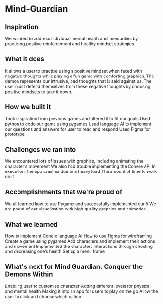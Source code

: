# Mind-Guardian
## Inspiration
We wanted to address individual mental health and insecurities by practising positive reinforcement and healthy mindset strategies.

## What it does
It allows a user to practise using a positive mindset when faced with negative thoughts while playing a fun game with comforting graphics. The demon represents our intrusive, bad thoughts that is said against us. The user must defend themselves from these negative thoughts by choosing positive mindsets to take it down. 

## How we built it
Took inspiration from previous games and altered it to fit our goals
Used python to code our game using pygames
Used language AI to implement our questions and answers for user to read and respond
Used Figma for prototype 

## Challenges we ran into
We encountered lots of issues with graphics, including animating the character’s movement 
We also had trouble implementing the Cohere API
In execution, the app crashes due to a heavy load
The amount of time to work on it

## Accomplishments that we're proud of
We all learned how to use Pygame and successfully implemented our fi
We are proud of our visualisation with high quality graphics and animation

## What we learned
How to implement Cohere language AI
How to use Figma for wireframing
Create a game using pygames
Add characters and implement their actions and movement
Implemented the characters interactions through shooting and decreasing one’s health
Set up a menu frame 

## What's next for Mind Guardian: Conquer the Demons Within
Enabling user to customise character
Adding different levels for physical and mental health
Making it into an app for users to play on the go
Allow the user to click and choose which option
